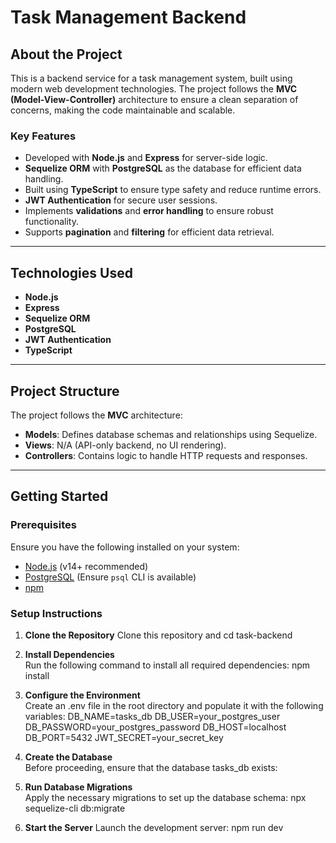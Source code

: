 # Task Management Backend

## About the Project
This is a backend service for a task management system, built using modern web development technologies. The project follows the **MVC (Model-View-Controller)** architecture to ensure a clean separation of concerns, making the code maintainable and scalable.

### Key Features
- Developed with **Node.js** and **Express** for server-side logic.
- **Sequelize ORM** with **PostgreSQL** as the database for efficient data handling.
- Built using **TypeScript** to ensure type safety and reduce runtime errors.
- **JWT Authentication** for secure user sessions.
- Implements **validations** and **error handling** to ensure robust functionality.
- Supports **pagination** and **filtering** for efficient data retrieval.

---

## Technologies Used
- **Node.js**  
- **Express**  
- **Sequelize ORM**  
- **PostgreSQL**  
- **JWT Authentication**  
- **TypeScript**

---

## Project Structure
The project follows the **MVC** architecture:
- **Models**: Defines database schemas and relationships using Sequelize.
- **Views**: N/A (API-only backend, no UI rendering).
- **Controllers**: Contains logic to handle HTTP requests and responses.

---

## Getting Started

### Prerequisites
Ensure you have the following installed on your system:
- [Node.js](https://nodejs.org/) (v14+ recommended)
- [PostgreSQL](https://www.postgresql.org/) (Ensure `psql` CLI is available)
- [npm](https://www.npmjs.com/)

### Setup Instructions
1. **Clone the Repository**
   Clone this repository and cd task-backend
   
2. **Install Dependencies**  
   Run the following command to install all required dependencies:
   npm install

3. **Configure the Environment**  
   Create an .env file in the root directory and populate it with the following variables:
   DB_NAME=tasks_db
   DB_USER=your_postgres_user
   DB_PASSWORD=your_postgres_password
   DB_HOST=localhost
   DB_PORT=5432
   JWT_SECRET=your_secret_key

4. **Create the Database**  
   Before proceeding, ensure that the database tasks_db exists:

5. **Run Database Migrations**  
   Apply the necessary migrations to set up the database schema:
   npx sequelize-cli db:migrate

6. **Start the Server**
   Launch the development server:
   npm run dev
   

